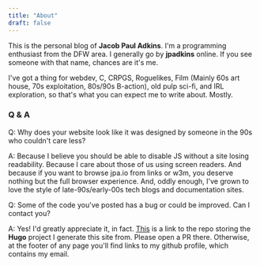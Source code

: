 ```yaml
---
title: "About"
draft: false
---
```



This is the personal blog of **Jacob Paul Adkins**. I'm a programming enthusiast from the DFW area. I generally go by **jpadkins** online. If you see someone with that name, chances are it's me.

I've got a thing for webdev, C, CRPGS, Roguelikes, Film (Mainly 60s art house, 70s exploitation, 80s/90s B-action), old pulp sci-fi, and IRL exploration, so that's what you can expect me to write about. Mostly.

### Q & A

Q: Why does your website look like it was designed by someone in the 90s who couldn't care less?

A: Because I believe you should be able to disable JS without a site losing readability. Because I care about those of us using screen readers. And because if you want to browse jpa.io from links or w3m, you deserve nothing but the full browser experience. And, oddly enough, I've grown to love the style of late-90s/early-00s tech blogs and documentation sites.

Q: Some of the code you've posted has a bug or could be improved. Can I contact you?

A: Yes! I'd greatly appreciate it, in fact. [This](https://github.com/jpadkins/jpa.io_hugo) is a link to the repo storing the **Hugo** project I generate this site from. Please open a PR there. Otherwise, at the footer of any page you'll find links to my github profile, which contains my email.
